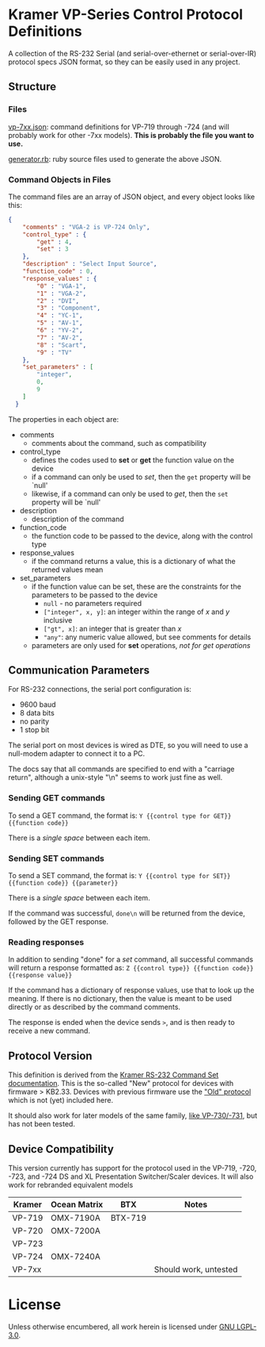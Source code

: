 # Kramer VP-Series Control Protocol Definitions

A collection of the RS-232 Serial (and serial-over-ethernet or serial-over-IR) protocol specs JSON format, so they can be easily used in any project.

## Structure

### Files
[vp-7xx.json](./vp-7xx.json): command definitions for VP-719 through -724 (and will probably work for other -7xx models). **This is probably the file you want to use.**

[generator.rb](./generator.rb): ruby source files used to generate the above JSON.

### Command Objects in Files

The command files are an array of JSON object, and every object looks like this:

```json
{
    "comments" : "VGA-2 is VP-724 Only",
    "control_type" : {
        "get" : 4,
        "set" : 3
    },
    "description" : "Select Input Source",
    "function_code" : 0,
    "response_values" : {
        "0" : "VGA-1",
        "1" : "VGA-2",
        "2" : "DVI",
        "3" : "Component",
        "4" : "YC-1",
        "5" : "AV-1",
        "6" : "YV-2",
        "7" : "AV-2",
        "8" : "Scart",
        "9" : "TV"
    },
    "set_parameters" : [
        "integer",
        0,
        9
    ]
  }
```

The properties in each object are:

* comments
  - comments about the command, such as compatibility
* control_type
  - defines the codes used to **set** or **get** the function value on the device
  - if a command can only be used to _set_, then the `get` property will be `null'
  - likewise, if a command can only be used to _get_, then the `set` property will be `null'
* description
  - description of the command
* function_code
  - the function code to be passed to the device, along with the control type
* response_values
  - if the command returns a value, this is a dictionary of what the returned values mean
* set_parameters
  - if the function value can be set, these are the constraints for the parameters to be passed to the device
    * `null` - no parameters required
    * `["integer", x, y]`: an integer within the range of _x_ and _y_ inclusive
    * `["gt", x]`: an integer that is greater than _x_
    * `"any"`: any numeric value allowed, but see comments for details
  - parameters are only used for **set** operations, _not for get operations_

## Communication Parameters

For RS-232 connections, the serial port configuration is:
  * 9600 baud
  * 8 data bits
  * no parity
  * 1 stop bit

The serial port on most devices is wired as DTE, so you will need to use a null-modem adapter to connect it to a PC.

The docs say that all commands are specified to end with a "carriage return", although a unix-style "\n" seems to work just fine as well.

### Sending GET commands
To send a GET command, the format is: `Y {{control type for GET}} {{function code}}`

There is a _single space_ between each item.

### Sending SET commands
To send a SET command, the format is: `Y {{control type for SET}} {{function code}} {{parameter}}`

There is a _single space_ between each item.

If the command was successful, `done\n` will be returned from the device, followed by the GET response. 

### Reading responses

In addition to sending "done" for a _set_ command, all successful commands will return a response formatted as: `Z {{control type}} {{function code}} {{response value}}`

If the command has a dictionary of response values, use that to look up the meaning. If there is no dictionary, then the value is meant to be used directly or as described by the command comments.

The response is ended when the device sends `>`, and is then ready to receive a new command. 

## Protocol Version

This definition is derived from the [Kramer RS-232 Command Set documentation](https://cdn.kramerav.com/web/downloads/protocols/vp-719xl_720xl_vp-724xl_protocol.pdf). This is the so-called "New" protocol for devices with firmware > KB2.33. Devices with previous firmware use the ["Old" protocol](https://k.kramerav.com/downloads/protocols/vp-723xl.pdf) which is not (yet) included here.

It should also work for later models of the same family, [like VP-730/-731](https://www.audiogeneral.com/kramer/vp731_rs232.pdf), but has not been tested.

## Device Compatibility

This version currently has support for the protocol used in the VP-719, -720, -723, and -724 DS and XL Presentation Switcher/Scaler devices. It will also work for rebranded equivalent models

Kramer   | Ocean Matrix | BTX      | Notes
---------|--------------|----------|-----------------------
VP-719   | OMX-7190A    | BTX-719  |
VP-720   | OMX-7200A    |          |
VP-723   |              |          |
VP-724   | OMX-7240A    |          |
VP-7xx   |              |          | Should work, untested

# License

Unless otherwise encumbered, all work herein is licensed under [GNU LGPL-3.0](https://www.gnu.org/licenses/lgpl-3.0.en.html).
